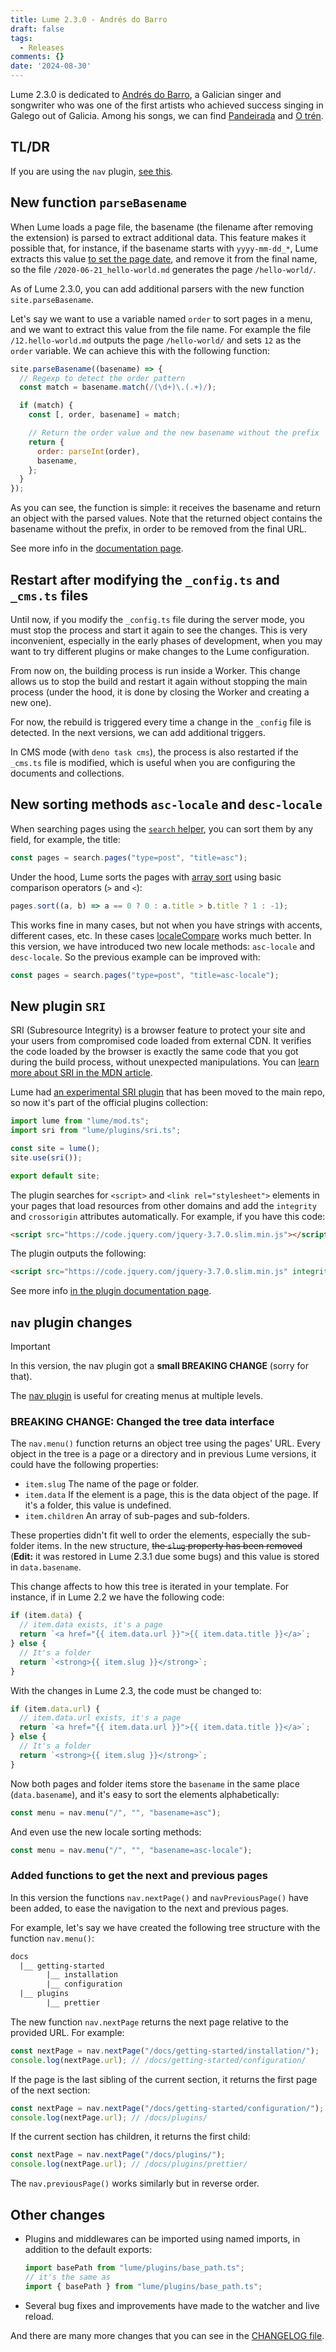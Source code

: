 ```yaml
---
title: Lume 2.3.0 - Andrés do Barro
draft: false
tags:
  - Releases
comments: {}
date: '2024-08-30'
---
```


Lume 2.3.0 is dedicated to
[Andrés do Barro](https://en.wikipedia.org/wiki/Andr%C3%A9s_do_Barro), a
Galician singer and songwriter who was one of the first artists who achieved
success singing in Galego out of Galicia. Among his songs, we can find
[Pandeirada](https://www.youtube.com/watch?v=4feqklaMDR8) and
[O trén](https://www.youtube.com/watch?v=CUAOwBknH5I).

<!--more -->

## TL/DR

If you are using the `nav` plugin, [see this](#nav-plugin-changes).

## New function `parseBasename`

When Lume loads a page file, the basename (the filename after removing the
extension) is parsed to extract additional data. This feature makes it possible
that, for instance, if the basename starts with `yyyy-mm-dd_*`, Lume extracts
this value
[to set the page date](https://lume.land/docs/creating-pages/page-files/#page-date),
and remove it from the final name, so the file `/2020-06-21_hello-world.md`
generates the page `/hello-world/`.

As of Lume 2.3.0, you can add additional parsers with the new function
`site.parseBasename`.

Let's say we want to use a variable named `order` to sort pages in a menu, and
we want to extract this value from the file name. For example the file
`/12.hello-world.md` outputs the page `/hello-world/` and sets `12` as the
`order` variable. We can achieve this with the following function:

```js
site.parseBasename((basename) => {
  // Regexp to detect the order pattern
  const match = basename.match(/(\d+)\.(.+)/);

  if (match) {
    const [, order, basename] = match;

    // Return the order value and the new basename without the prefix
    return {
      order: parseInt(order),
      basename,
    };
  }
});
```

As you can see, the function is simple: it receives the basename and return an
object with the parsed values. Note that the returned object contains the
basename without the prefix, in order to be removed from the final URL.

See more info in the
[documentation page](https://lume.land/docs/core/basename-parsers/).

## Restart after modifying the `_config.ts` and `_cms.ts` files

Until now, if you modify the `_config.ts` file during the server mode, you must
stop the process and start it again to see the changes. This is very
inconvenient, especially in the early phases of development, when you may want
to try different plugins or make changes to the Lume configuration.

From now on, the building process is run inside a Worker. This change allows us
to stop the build and restart it again without stopping the main process (under
the hood, it is done by closing the Worker and creating a new one).

For now, the rebuild is triggered every time a change in the `_config` file is
detected. In the next versions, we can add additional triggers.

In CMS mode (with `deno task cms`), the process is also restarted if the
`_cms.ts` file is modified, which is useful when you are configuring the
documents and collections.

## New sorting methods `asc-locale` and `desc-locale`

When searching pages using the
[`search` helper](https://lume.land/plugins/search/), you can sort them by any
field, for example, the title:

```js
const pages = search.pages("type=post", "title=asc");
```

Under the hood, Lume sorts the pages with
[array sort](https://developer.mozilla.org/docs/Web/JavaScript/Reference/Global_Objects/Array/sort)
using basic comparison operators (`>` and `<`):

```js
pages.sort((a, b) => a == 0 ? 0 : a.title > b.title ? 1 : -1);
```

This works fine in many cases, but not when you have strings with accents,
different cases, etc. In these cases
[localeCompare](https://developer.mozilla.org/en-US/docs/Web/JavaScript/Reference/Global_Objects/String/localeCompare)
works much better. In this version, we have introduced two new locale methods:
`asc-locale` and `desc-locale`. So the previous example can be improved with:

```js
const pages = search.pages("type=post", "title=asc-locale");
```

## New plugin `SRI`

<abbr>SRI</abbr> (Subresource Integrity) is a browser feature to protect your
site and your users from compromised code loaded from external CDN. It verifies
the code loaded by the browser is exactly the same code that you got during the
build process, without unexpected manipulations. You can
[learn more about SRI in the MDN article](https://developer.mozilla.org/en-US/blog/securing-cdn-using-sri-why-how/).

Lume had
[an experimental SRI plugin](https://github.com/lumeland/experimental-plugins)
that has been moved to the main repo, so now it's part of the official plugins
collection:

```ts
import lume from "lume/mod.ts";
import sri from "lume/plugins/sri.ts";

const site = lume();
site.use(sri());

export default site;
```

The plugin searches for `<script>` and `<link rel="stylesheet">` elements in
your pages that load resources from other domains and add the `integrity` and
`crossorigin` attributes automatically. For example, if you have this code:

```html
<script src="https://code.jquery.com/jquery-3.7.0.slim.min.js"></script>
```

The plugin outputs the following:

```html
<script src="https://code.jquery.com/jquery-3.7.0.slim.min.js" integrity="sha256-tG5mcZUtJsZvyKAxYLVXrmjKBVLd6VpVccqz/r4ypFE=" crossorigin="anonymous"></script>
```

See more info
[in the plugin documentation page](https://lume.land/plugins/sri/).

## `nav` plugin changes

> [!important]
>
> In this version, the nav plugin got a **small BREAKING CHANGE** (sorry for
> that).

The [nav plugin](https://lume.land/plugins/nav/) is useful for creating menus at
multiple levels.

### BREAKING CHANGE: Changed the tree data interface

The `nav.menu()` function returns an object tree using the pages' URL. Every
object in the tree is a page or a directory and in previous Lume versions, it
could have the following properties:

- `item.slug` The name of the page or folder.
- `item.data` If the element is a page, this is the data object of the page. If
  it's a folder, this value is undefined.
- `item.children` An array of sub-pages and sub-folders.

These properties didn't fit well to order the elements, especially the
sub-folder items. In the new structure, ~~the `slug` property has been removed~~
(**Edit:** it was restored in Lume 2.3.1 due some bugs) and this value is stored
in `data.basename`.

This change affects to how this tree is iterated in your template. For instance,
if in Lume 2.2 we have the following code:

```js
if (item.data) {
  // item.data exists, it's a page
  return `<a href="{{ item.data.url }}">{{ item.data.title }}</a>`;
} else {
  // It's a folder
  return `<strong>{{ item.slug }}</strong>`;
}
```

With the changes in Lume 2.3, the code must be changed to:

```js
if (item.data.url) {
  // item.data.url exists, it's a page
  return `<a href="{{ item.data.url }}">{{ item.data.title }}</a>`;
} else {
  // It's a folder
  return `<strong>{{ item.slug }}</strong>`;
}
```

Now both pages and folder items store the `basename` in the same place
(`data.basename`), and it's easy to sort the elements alphabetically:

```js
const menu = nav.menu("/", "", "basename=asc");
```

And even use the new locale sorting methods:

```js
const menu = nav.menu("/", "", "basename=asc-locale");
```

### Added functions to get the next and previous pages

In this version the functions `nav.nextPage()` and `navPreviousPage()` have been
added, to ease the navigation to the next and previous pages.

For example, let's say we have created the following tree structure with the
function `nav.menu()`:

```txt
docs
  |__ getting-started
        |__ installation
        |__ configuration
  |__ plugins
        |__ prettier
```

The new function `nav.nextPage` returns the next page relative to the provided
URL. For example:

```js
const nextPage = nav.nextPage("/docs/getting-started/installation/");
console.log(nextPage.url); // /docs/getting-started/configuration/
```

If the page is the last sibling of the current section, it returns the first
page of the next section:

```js
const nextPage = nav.nextPage("/docs/getting-started/configuration/");
console.log(nextPage.url); // /docs/plugins/
```

If the current section has children, it returns the first child:

```js
const nextPage = nav.nextPage("/docs/plugins/");
console.log(nextPage.url); // /docs/plugins/prettier/
```

The `nav.previousPage()` works similarly but in reverse order.

## Other changes

- Plugins and middlewares can be imported using named imports, in addition to
  the default exports:

  ```js
  import basePath from "lume/plugins/base_path.ts";
  // it's the same as
  import { basePath } from "lume/plugins/base_path.ts";
  ```

- Several bug fixes and improvements have made to the watcher and live reload.

And there are many more changes that you can see in the
[CHANGELOG file](https://github.com/lumeland/lume/blob/v2.3.0/CHANGELOG.md).
